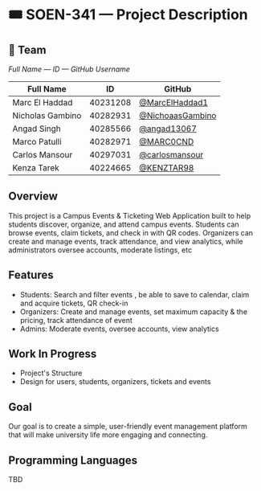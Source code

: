 # 🎟️ SOEN-341 — Project Description

## 👥 Team
*Full Name — ID — GitHub Username*

| Full Name        | ID        | GitHub |
|------------------|-----------|--------|
| Marc El Haddad   | 40231208  | [@MarcElHaddad1](https://github.com/MarcElHaddad1) |
| Nicholas Gambino | 40282931  | [@NichoaasGambino](https://github.com/NichoaasGambino) |
| Angad Singh      | 40285566  | [@angad13067](https://github.com/angad13067) |
| Marco Patulli    | 40282971  | [@MARC0CND](https://github.com/MARC0CND) |
| Carlos Mansour   | 40297031  | [@carlosmansour](https://github.com/carlosmansour) |
| Kenza Tarek    | 40224665  | [@KENZTAR98](https://github.com/kenztar98) |

##  Overview
This project is a Campus Events & Ticketing Web Application built to help students discover, organize, and attend campus events. Students can browse events, claim tickets, and check in with QR codes. Organizers can create and manage events, track attendance, and view analytics, while administrators oversee accounts, moderate listings, etc

##  Features
-  Students: Search and filter events , be able to save to calendar, claim and acquire tickets, QR check-in
-  Organizers: Create and manage events, set maximum capacity & the pricing, track attendance of event 
-  Admins: Moderate events, oversee accounts, view analytics

##  Work In Progress
-  Project's Structure
-  Design for users, students, organizers, tickets and events

##  Goal
Our goal is to create a simple, user-friendly event management platform that will make university life more engaging and connecting.

## Programming Languages 
TBD

